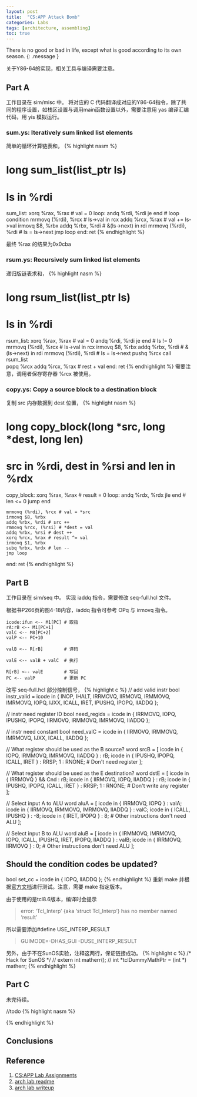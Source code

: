 ```yaml
---
layout: post
title:  "CS:APP Attack Bomb"
categories: Labs
tags: [architecture, assembling]
toc: true
--- 
```

There is no good or bad in life, except what is good according to its own season.
{: .message }

关于Y86-64的实现，相关工具与编译需要注意。

## Part A
工作目录在 sim/misc 中。
将对应的 C 代码翻译成对应的Y86-64指令，除了共同的程序设置，如栈区设置与调用main函数设置以外，需要注意用 yas 编译汇编代码，用 yis 模拟运行。

### sum.ys: Iteratively sum linked list elements
简单的循环计算链表和，
{% highlight nasm %}
 # long sum_list(list_ptr ls)
 # ls in %rdi
sum_list:
	xorq %rax, %rax	# val = 0
loop:
	andq %rdi, %rdi
	je end			# loop condition
	mrmovq (%rdi), %rcx	# ls->val in rcx
	addq %rcx, %rax	# val += ls->val
	irmovq $8, %rbx
	addq %rbx, %rdi	# &(ls->next) in rdi
	mrmovq (%rdi), %rdi	# ls = ls->next
	jmp loop
end:
	ret
{% endhighlight %}

最终 %rax 的结果为0x0cba

### rsum.ys: Recursively sum linked list elements
递归版链表求和，
{% highlight nasm %}
 # long rsum_list(list_ptr ls)
 # ls in %rdi
rsum_list:
	xorq %rax, %rax	# val = 0
	andq %rdi, %rdi
	je end		# ls != 0
	mrmovq (%rdi), %rcx	# ls->val in rcx
	irmovq $8, %rbx
	addq %rbx, %rdi	# &(ls->next) in rdi
	mrmovq (%rdi), %rdi	# ls = ls->next
	pushq %rcx
	call rsum_list	
	popq %rcx
	addq %rcx, %rax	# rest + val
end:
	ret
{% endhighlight %}
需要注意，调用者保存寄存器 %rcx 被使用。

### copy.ys: Copy a source block to a destination block
复制 src 内存数据到 dest 位置，
{% highlight nasm %}
 # long copy_block(long *src, long *dest, long len)
 # src in %rdi, dest in %rsi and len in %rdx
copy_block:
	xorq %rax, %rax	# result = 0
loop:
	andq %rdx, %rdx
	jle end		# len <= 0 jump end
	
	mrmovq (%rdi), %rcx	# val = *src
	irmovq $8, %rbx
	addq %rbx, %rdi	# src ++
	rmmovq %rcx, (%rsi)	# *dest = val
	addq %rbx, %rsi	# dest ++
	xorq %rcx, %rax	# result ^= val
	irmovq $1, %rbx
	subq %rbx, %rdx	# len --
	jmp loop
end:
	ret
{% endhighlight %}

## Part B
工作目录在 sim/seq 中。
实现 iaddq 指令，需要修改 seq-full.hcl 文件。

根据书P266页的图4-18内容，iaddq 指令可参考 OPq 与 irmovq 指令。

```
icode:ifun <-- M1[PC] # 取指 
rA:rB <-- M1[PC+1] 
valC <-- M8[PC+2] 
valP <-- PC+10

valB <-- R[rB]        # 译码

valE <-- valB + valC  # 执行

R[rB] <-- valE        # 写回
PC <-- valP           # 更新 PC

```

改写 seq-full.hcl 部分控制信号，
{% highlight c %}
 // add valid instr
 bool instr_valid = icode in 
 	{ INOP, IHALT, IRRMOVQ, IIRMOVQ, IRMMOVQ, IMRMOVQ,
	       IOPQ, IJXX, ICALL, IRET, IPUSHQ, IPOPQ, IIADDQ };

 // instr need register ID
 bool need_regids =
 	icode in { IRRMOVQ, IOPQ, IPUSHQ, IPOPQ, 
		     IIRMOVQ, IRMMOVQ, IMRMOVQ, IIADDQ };

 // instr need constant
 bool need_valC =
	icode in { IIRMOVQ, IRMMOVQ, IMRMOVQ, IJXX, ICALL, IIADDQ };
	
	
 // What register should be used as the B source?
 word srcB = [
	icode in { IOPQ, IRMMOVQ, IMRMOVQ, IIADDQ } : rB;
 	icode in { IPUSHQ, IPOPQ, ICALL, IRET } : RRSP;
 	1 : RNONE;  # Don't need register
 ];

 // What register should be used as the E destination?
 word dstE = [
 	icode in { IRRMOVQ } && Cnd : rB;
	icode in { IIRMOVQ, IOPQ, IIADDQ } : rB;
 	icode in { IPUSHQ, IPOPQ, ICALL, IRET } : RRSP;
 	1 : RNONE;  # Don't write any register
 ];

 // Select input A to ALU
 word aluA = [
 	icode in { IRRMOVQ, IOPQ } : valA;
	icode in { IIRMOVQ, IRMMOVQ, IMRMOVQ, IIADDQ } : valC;
 	icode in { ICALL, IPUSHQ } : -8;
 	icode in { IRET, IPOPQ } : 8;
 	# Other instructions don't need ALU
 ];

 // Select input B to ALU
 word aluB = [
 	icode in { IRMMOVQ, IMRMOVQ, IOPQ, ICALL, 
		      IPUSHQ, IRET, IPOPQ, IIADDQ } : valB;
 	icode in { IRRMOVQ, IIRMOVQ } : 0;
 	# Other instructions don't need ALU
 ];
 
 ## Should the condition codes be updated?
 bool set_cc = icode in { IOPQ, IIADDQ };
{% endhighlight %}
重新 make 并根据[官方文档](http://csapp.cs.cmu.edu/3e/archlab32.pdf)进行测试。注意，需要 make 指定版本。

由于使用的是tcl8.6版本，编译时会提示
> error: ‘Tcl_Interp’ {aka ‘struct Tcl_Interp’} has no member named ‘result’

所以需要添加#define USE_INTERP_RESULT
> GUIMODE=-DHAS_GUI -DUSE_INTERP_RESULT

另外，由于不在SunOS实验，注释这两行，保证链接成功。
{% highlight c %}
/* Hack for SunOS */
// extern int matherr();
// int *tclDummyMathPtr = (int *) matherr;
{% endhighlight %}


## Part C

未完待续。

//todo
{% highlight nasm %}

{% endhighlight %}

## Conclusions


## Reference
1. [CS:APP Lab Assignments](http://csapp.cs.cmu.edu/3e/labs.html)
2. [arch lab readme](http://csapp.cs.cmu.edu/3e/README-archlab32)
3. [arch lab writeup](http://csapp.cs.cmu.edu/3e/archlab32.pdf)

